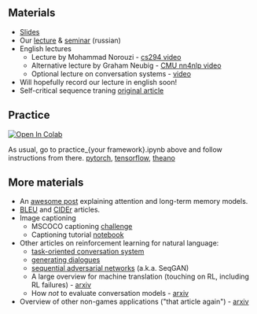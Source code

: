 ## Materials
* [Slides](https://yadi.sk/i/2oUkKL8m3UFFe8)
* Our [lecture](https://yadi.sk/i/hmjUfKht3UNCSq) & [seminar](https://yadi.sk/i/dTkWTFNj3UNCTv) (russian)
* English lectures
  * Lecture by Mohammad Norouzi - [cs294 video](https://www.youtube.com/watch?v=fZNyHoXgV7M&index=24&list=PLkFD6_40KJIwTmSbCv9OVJB3YaO4sFwkX)
  * Alternative lecture by Graham Neubig - [CMU nn4nlp video](https://www.youtube.com/watch?v=isxzsAelQX0)
  * Optional lecture on conversation systems - [video](https://www.youtube.com/watch?v=2tKNpzUvDc4	)
* Will hopefully record our lecture in english soon!
* Self-critical sequence traning [original article](https://arxiv.org/abs/1612.00563)

## Practice

[![Open In Colab](https://colab.research.google.com/assets/colab-badge.svg)](https://colab.research.google.com/github/yandexdataschool/Practical_RL/blob/master/week07_seq2seq/practice_torch.ipynb)


As usual, go to practice_{your framework}.ipynb above and follow instructions from there. [pytorch](./practice_torch.ipynb), [tensorflow](./practice_tf.ipynb), [theano](./practice_theano.ipynb)

## More materials
* An [awesome post](http://distill.pub/2016/augmented-rnns/) explaining attention and long-term memory models.
* [BLEU](http://www.aclweb.org/anthology/P02-1040.pdf) and [CIDEr](https://arxiv.org/pdf/1411.5726.pdf) articles.
* Image captioning
  * MSCOCO captioning [challenge](http://mscoco.org/dataset/#captions-challenge2015)
  * Captioning tutorial [notebook](https://github.com/yandexdataschool/Practical_DL/tree/980121c7b3147ed28a7c1360df5038d3432b8cc3/week07_seq2seq)
* Other articles on reinforcement learning for natural language: 
  * [task-oriented conversation system](https://arxiv.org/abs/1703.07055)
  * [generating dialogues](https://arxiv.org/abs/1606.01541)
  * [sequential adversarial networks](https://arxiv.org/abs/1609.05473) (a.k.a. SeqGAN)
  * A large overview for machine translation (touching on RL, including RL failures) - [arxiv](https://arxiv.org/abs/1609.08144)
  * How _not_ to evaluate conversation models - [arxiv](https://arxiv.org/abs/1603.08023)
* Overview of other non-games applications ("that article again") - [arxiv](https://arxiv.org/abs/1701.07274)

